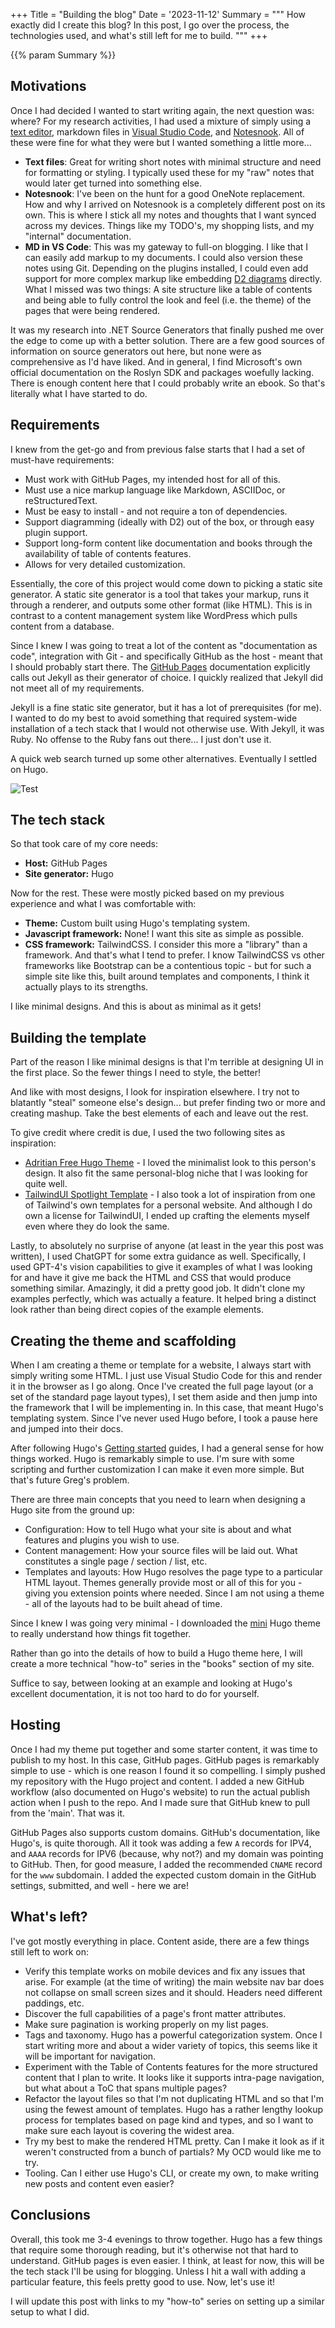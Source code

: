 +++
Title = "Building the blog"
Date = '2023-11-12'
Summary = """
How exactly did I create this blog? In this post, I go over the process, the technologies used, and what's still left for me to build.
"""
+++

{{% param Summary %}}

## Motivations

Once I had decided I wanted to start writing again, the next question was: where? For my research activities, I had used a mixture of simply using a [text editor](https://kate-editor.org/), markdown files in [Visual Studio Code](https://code.visualstudio.com/), and [Notesnook](https://notesnook.com/). All of these were fine for what they were but I wanted something a little more...

- **Text files**: Great for writing short notes with minimal structure and need for formatting or styling. I typically used these for my "raw" notes that would later get turned into something else.
- **Notesnook**: I've been on the hunt for a good OneNote replacement. How and why I arrived on Notesnook is a completely different post on its own. This is where I stick all my notes and thoughts that I want synced across my devices. Things like my TODO's, my shopping lists, and my "internal" documentation.
- **MD in VS Code**: This was my gateway to full-on blogging. I like that I can easily add markup to my documents. I could also version these notes using Git. Depending on the plugins installed, I could even add support for more complex markup like embedding [D2 diagrams](https://d2lang.com/) directly. What I missed was two things: A site structure like a table of contents and being able to fully control the look and feel (i.e. the theme) of the pages that were being rendered.

It was my research into .NET Source Generators that finally pushed me over the edge to come up with a better solution. There are a few good sources of information on source generators out here, but none were as comprehensive as I'd have liked. And in general, I find Microsoft's own official documentation on the Roslyn SDK and packages woefully lacking. There is enough content here that I could probably write an ebook. So that's literally what I have started to do.

## Requirements

I knew from the get-go and from previous false starts that I had a set of must-have requirements:

- Must work with GitHub Pages, my intended host for all of this.
- Must use a nice markup language like Markdown, ASCIIDoc, or reStructuredText.
- Must be easy to install - and not require a ton of dependencies.
- Support diagramming (ideally with D2) out of the box, or through easy plugin support.
- Support long-form content like documentation and books through the availability of table of contents features.
- Allows for very detailed customization.

Essentially, the core of this project would come down to picking a static site generator. A static site generator is a tool that takes your markup, runs it through a renderer, and outputs some other format (like HTML). This is in contrast to a content management system like WordPress which pulls content from a database.

Since I knew I was going to treat a lot of the content as "documentation as code", integration with Git - and specifically GitHub as the host - meant that I should probably start there. The [GitHub Pages](https://docs.github.com/en/pages/getting-started-with-github-pages/about-github-pages#static-site-generators) documentation explicitly calls out Jekyll as their generator of choice. I quickly realized that Jekyll did not meet all of my requirements.

Jekyll is a fine static site generator, but it has a lot of prerequisites (for me). I wanted to do my best to avoid something that required system-wide installation of a tech stack that I would not otherwise use. With Jekyll, it was Ruby. No offense to the Ruby fans out there... I just don't use it.

A quick web search turned up some other alternatives. Eventually I settled on Hugo.

![Test](./jekyll-or-hugo.png)

## The tech stack

So that took care of my core needs:

- **Host:** GitHub Pages
- **Site generator:** Hugo

Now for the rest. These were mostly picked based on my previous experience and what I was comfortable with:

- **Theme:** Custom built using Hugo's templating system.
- **Javascript framework:** None! I want this site as simple as possible.
- **CSS framework:** TailwindCSS. I consider this more a "library" than a framework. And that's what I tend to prefer. I know TailwindCSS vs other frameworks like Bootstrap can be a contentious topic - but for such a simple site like this, built around templates and components, I think it actually plays to its strengths.

I like minimal designs. And this is about as minimal as it gets!

## Building the template

Part of the reason I like minimal designs is that I'm terrible at designing UI in the first place. So the fewer things I need to style, the better!

And like with most designs, I look for inspiration elsewhere. I try not to blatantly "steal" someone else's design... but prefer finding two or more and creating mashup. Take the best elements of each and leave out the rest.

To give credit where credit is due, I used the two following sites as inspiration:

- [Adritian Free Hugo Theme](https://themes.gohugo.io/themes/adritian-free-hugo-theme/) - I loved the minimalist look to this person's design. It also fit the same personal-blog niche that I was looking for quite well.
- [TailwindUI Spotlight Template](https://tailwindui.com/templates/spotlight) - I also took a lot of inspiration from one of Tailwind's own templates for a personal website. And although I do own a license for TailwindUI, I ended up crafting the elements myself even where they do look the same.

Lastly, to absolutely no surprise of anyone (at least in the year this post was written), I used ChatGPT for some extra guidance as well. Specifically, I used GPT-4's vision capabilities to give it examples of what I was looking for and have it give me back the HTML and CSS that would produce something similar. Amazingly, it did a pretty good job. It didn't clone my examples perfectly, which was actually a feature. It helped bring a distinct look rather than being direct copies of the example elements.

## Creating the theme and scaffolding

When I am creating a theme or template for a website, I always start with simply writing some HTML. I just use Visual Studio Code for this and render it in the browser as I go along. Once I've created the full page layout (or a set of the standard page layout types), I set them aside and then jump into the framework that I will be implementing in. In this case, that meant Hugo's templating system. Since I've never used Hugo before, I took a pause here and jumped into their docs.

After following Hugo's [Getting started](https://gohugo.io/getting-started/) guides, I had a general sense for how things worked. Hugo is remarkably simple to use. I'm sure with some scripting and further customization I can make it even more simple. But that's future Greg's problem.

There are three main concepts that you need to learn when designing a Hugo site from the ground up:

- Configuration: How to tell Hugo what your site is about and what features and plugins you wish to use.
- Content management: How your source files will be laid out. What constitutes a single page / section / list, etc.
- Templates and layouts: How Hugo resolves the page type to a particular HTML layout. Themes generally provide most or all of this for you - giving you extension points where needed. Since I am not using a theme - all of the layouts had to be built ahead of time.

Since I knew I was going very minimal - I downloaded the [mini](https://themes.gohugo.io/themes/hugo-theme-cactus-plus/) Hugo theme to really understand how things fit together.

Rather than go into the details of how to build a Hugo theme here, I will create a more technical "how-to" series in the "books" section of my site.

Suffice to say, between looking at an example and looking at Hugo's excellent documentation, it is not too hard to do for yourself.

## Hosting

Once I had my theme put together and some starter content, it was time to publish to my host. In this case, GitHub pages. GitHub pages is remarkably simple to use - which is one reason I found it so compelling. I simply pushed my repository with the Hugo project and content. I added a new GitHub workflow (also documented on Hugo's website) to run the actual publish action when I push to the repo. And I made sure that GitHub knew to pull from the 'main'. That was it.

GitHub Pages also supports custom domains. GitHub's documentation, like Hugo's, is quite thorough. All it took was adding a few `A` records for IPV4, and `AAAA` records for IPV6 (because, why not?) and my domain was pointing to GitHub. Then, for good measure, I added the recommended `CNAME` record for the `www` subdomain. I added the expected custom domain in the GitHub settings, submitted, and well - here we are!

## What's left?

I've got mostly everything in place. Content aside, there are a few things still left to work on:

- Verify this template works on mobile devices and fix any issues that arise. For example (at the time of writing) the main website nav bar does not collapse on small screen sizes and it should. Headers need different paddings, etc.
- Discover the full capabilities of a page's front matter attributes.
- Make sure pagination is working properly on my list pages.
- Tags and taxonomy. Hugo has a powerful categorization system. Once I start writing more and about a wider variety of topics, this seems like it will be important for navigation.
- Experiment with the Table of Contents features for the more structured content that I plan to write. It looks like it supports intra-page navigation, but what about a ToC that spans multiple pages?
- Refactor the layout files so that I'm not duplicating HTML and so that I'm using the fewest amount of templates. Hugo has a rather lengthy lookup process for templates based on page kind and types, and so I want to make sure each layout is covering the widest area.
- Try my best to make the rendered HTML pretty. Can I make it look as if it weren't constructed from a bunch of partials? My OCD would like me to try.
- Tooling. Can I either use Hugo's CLI, or create my own, to make writing new posts and content even easier?

## Conclusions

Overall, this took me 3-4 evenings to throw together. Hugo has a few things that require some thorough reading, but it's otherwise not that hard to understand. GitHub pages is even easier. I think, at least for now, this will be the tech stack I'll be using for blogging. Unless I hit a wall with adding a particular feature, this feels pretty good to use. Now, let's use it!

I will update this post with links to my "how-to" series on setting up a similar setup to what I did.